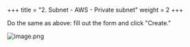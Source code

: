 +++
title = "2. Subnet - AWS - Private subnet"
weight = 2
+++


Do the same as above: fill out the form and click "Create."


![image.png](/images/003-iii-setup-vpc-aws-resources/9-586021-image.png)


